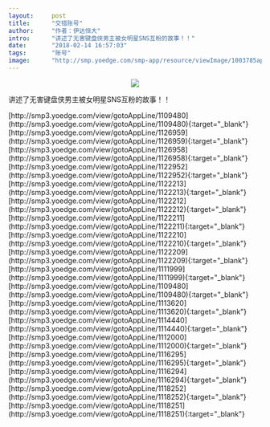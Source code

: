 ```yaml
---
layout:     post
title:      "交错账号"
author:     "作者：伊达恒大"
intro:      "讲述了无害键盘侠男主被女明星SNS互粉的故事！！"
date:       "2018-02-14 16:57:03"
tags:       "账号"
image:      "http://smp.yoedge.com/smp-app/resource/viewImage/1003785appline.png"
---
```

<div style="text-align: center">
<p><img src="http://smp.yoedge.com/smp-app/resource/viewImage/1003785appline.png"/></p>
</div>
<p class="post-meta">
<span>讲述了无害键盘侠男主被女明星SNS互粉的故事！！</span>
</p>
[http://smp3.yoedge.com/view/gotoAppLine/1109480](http://smp3.yoedge.com/view/gotoAppLine/1109480){:target="_blank"}
[http://smp3.yoedge.com/view/gotoAppLine/1126959](http://smp3.yoedge.com/view/gotoAppLine/1126959){:target="_blank"}
[http://smp3.yoedge.com/view/gotoAppLine/1126958](http://smp3.yoedge.com/view/gotoAppLine/1126958){:target="_blank"}
[http://smp3.yoedge.com/view/gotoAppLine/1122952](http://smp3.yoedge.com/view/gotoAppLine/1122952){:target="_blank"}
[http://smp3.yoedge.com/view/gotoAppLine/1122213](http://smp3.yoedge.com/view/gotoAppLine/1122213){:target="_blank"}
[http://smp3.yoedge.com/view/gotoAppLine/1122212](http://smp3.yoedge.com/view/gotoAppLine/1122212){:target="_blank"}
[http://smp3.yoedge.com/view/gotoAppLine/1122211](http://smp3.yoedge.com/view/gotoAppLine/1122211){:target="_blank"}
[http://smp3.yoedge.com/view/gotoAppLine/1122210](http://smp3.yoedge.com/view/gotoAppLine/1122210){:target="_blank"}
[http://smp3.yoedge.com/view/gotoAppLine/1122209](http://smp3.yoedge.com/view/gotoAppLine/1122209){:target="_blank"}
[http://smp3.yoedge.com/view/gotoAppLine/1111999](http://smp3.yoedge.com/view/gotoAppLine/1111999){:target="_blank"}
[http://smp3.yoedge.com/view/gotoAppLine/1109480](http://smp3.yoedge.com/view/gotoAppLine/1109480){:target="_blank"}
[http://smp3.yoedge.com/view/gotoAppLine/1113620](http://smp3.yoedge.com/view/gotoAppLine/1113620){:target="_blank"}
[http://smp3.yoedge.com/view/gotoAppLine/1114440](http://smp3.yoedge.com/view/gotoAppLine/1114440){:target="_blank"}
[http://smp3.yoedge.com/view/gotoAppLine/1112000](http://smp3.yoedge.com/view/gotoAppLine/1112000){:target="_blank"}
[http://smp3.yoedge.com/view/gotoAppLine/1116295](http://smp3.yoedge.com/view/gotoAppLine/1116295){:target="_blank"}
[http://smp3.yoedge.com/view/gotoAppLine/1116294](http://smp3.yoedge.com/view/gotoAppLine/1116294){:target="_blank"}
[http://smp3.yoedge.com/view/gotoAppLine/1118252](http://smp3.yoedge.com/view/gotoAppLine/1118252){:target="_blank"}
[http://smp3.yoedge.com/view/gotoAppLine/1118251](http://smp3.yoedge.com/view/gotoAppLine/1118251){:target="_blank"}


